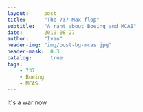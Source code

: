 ```yaml
---
layout:     post
title:      "The 737 Max flop"
subtitle:   "A rant about Boeing and MCAS"
date:       2019-08-27
author:     "Ivan"
header-img: "img/post-bg-mcas.jpg"
header-mask:  0.3
catalog:      true
tags:
    - 737
    - Boeing
    - MCAS
---
```


It's a war now

